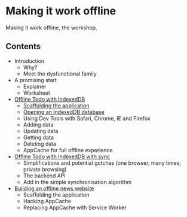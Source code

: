 Making it work offline
======================

Making it work offline, the workshop.

Contents
--------

- Introduction
  - Why?
  - Meet the dysfunctional family
- A promising start
  - Explainer
  - Worksheet
- [Offline Todo with IndexedDB](03-offline-todo)
  - [Scaffolding the application](03-offline-todo/01-scaffolding)
  - [Opening an IndexedDB database](03-offline-todo/02-opening-a-database)
  - Using Dev Tools with Safari, Chrome, IE and Firefox
  - Adding data
  - Updating data
  - Getting data
  - Deleting data
  - AppCache for full offline experience
- [Offline Todo with IndexedDB with sync](04-offline-todo-with-sync)
  - Simplifications and potential gotchas (one browser, many times; private browsing)
  - The backend API
  - Add in the simple synchronisation algorithm
- [Building an offline news website](05-offline-news)
  - Scaffolding the application
  - Hacking AppCache
  - Replacing AppCache with Service Worker
